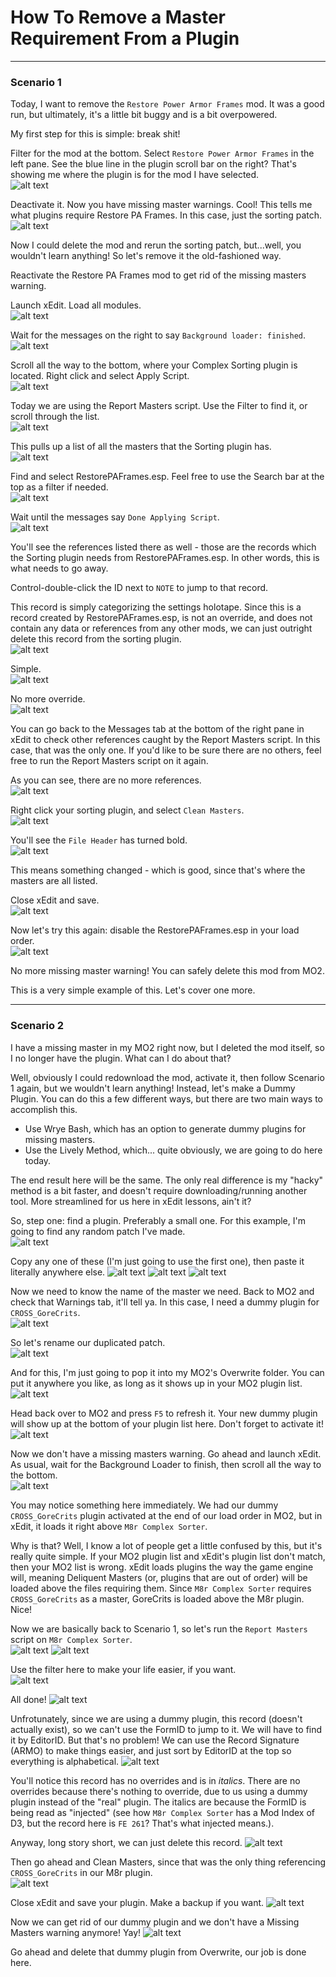 # How To Remove a Master Requirement From a Plugin

---

### Scenario 1

Today, I want to remove the `Restore Power Armor Frames` mod. It was a good run, but ultimately, it's a little bit buggy and is a bit overpowered.

My first step for this is simple: break shit!

Filter for the mod at the bottom. Select `Restore Power Armor Frames` in the left pane. See the blue line in the plugin scroll bar on the right? That's showing me where the plugin is for the mod I have selected.  
![alt text](https://github.com/LivelyDismay/Learn-To-Mod/blob/6134950cc7345a5fb8291b3b15de445292e40bf3/images/removemaster1.png)  

Deactivate it. Now you have missing master warnings. Cool! This tells me what plugins require Restore PA Frames. In this case, just the sorting patch.  
![alt text](https://github.com/LivelyDismay/Learn-To-Mod/blob/6134950cc7345a5fb8291b3b15de445292e40bf3/images/removemaster2.png)  

Now I could delete the mod and rerun the sorting patch, but...well, you wouldn't learn anything! So let's remove it the old-fashioned way.

Reactivate the Restore PA Frames mod to get rid of the missing masters warning.

Launch xEdit. Load all modules.  
![alt text](https://github.com/LivelyDismay/Learn-To-Mod/blob/6134950cc7345a5fb8291b3b15de445292e40bf3/images/removemaster3.png)  

Wait for the messages on the right to say `Background loader: finished`.  
![alt text](https://github.com/LivelyDismay/Learn-To-Mod/blob/6134950cc7345a5fb8291b3b15de445292e40bf3/images/removemaster4.png)  

Scroll all the way to the bottom, where your Complex Sorting plugin is located. Right click and select Apply Script.  
![alt text](https://github.com/LivelyDismay/Learn-To-Mod/blob/6134950cc7345a5fb8291b3b15de445292e40bf3/images/removemaster5.png)  

Today we are using the Report Masters script. Use the Filter to find it, or scroll through the list.  
![alt text](https://github.com/LivelyDismay/Learn-To-Mod/blob/6760faa7550de2779e1085d011862c3b0de5d830/images/removemaster17.png)  

This pulls up a list of all the masters that the Sorting plugin has.  
![alt text](https://github.com/LivelyDismay/Learn-To-Mod/blob/6134950cc7345a5fb8291b3b15de445292e40bf3/images/removemaster6.png)  

Find and select RestorePAFrames.esp. Feel free to use the Search bar at the top as a filter if needed.  
![alt text](https://github.com/LivelyDismay/Learn-To-Mod/blob/6134950cc7345a5fb8291b3b15de445292e40bf3/images/removemaster7.png) 

Wait until the messages say `Done Applying Script`.  
![alt text](https://github.com/LivelyDismay/Learn-To-Mod/blob/6134950cc7345a5fb8291b3b15de445292e40bf3/images/removemaster8.png)  

You'll see the references listed there as well - those are the records which the Sorting plugin needs from RestorePAFrames.esp. In other words, this is what needs to go away.

Control-double-click the ID next to `NOTE` to jump to that record.

This record is simply categorizing the settings holotape. Since this is a record created by RestorePAFrames.esp, is not an override, and does not contain any data or references from any other mods, we can just outright delete this record from the sorting plugin.  
![alt text](https://github.com/LivelyDismay/Learn-To-Mod/blob/6134950cc7345a5fb8291b3b15de445292e40bf3/images/removemaster9.png)  

Simple.  
![alt text](https://github.com/LivelyDismay/Learn-To-Mod/blob/6134950cc7345a5fb8291b3b15de445292e40bf3/images/removemaster10.png)  

No more override.  
![alt text](https://github.com/LivelyDismay/Learn-To-Mod/blob/6134950cc7345a5fb8291b3b15de445292e40bf3/images/removemaster11.png)  

You can go back to the Messages tab at the bottom of the right pane in xEdit to check other references caught by the Report Masters script. In this case, that was the only one. If you'd like to be sure there are no others, feel free to run the Report Masters script on it again.

As you can see, there are no more references.  
![alt text](https://github.com/LivelyDismay/Learn-To-Mod/blob/6134950cc7345a5fb8291b3b15de445292e40bf3/images/removemaster12.png)  

Right click your sorting plugin, and select `Clean Masters`.  
![alt text](https://github.com/LivelyDismay/Learn-To-Mod/blob/6134950cc7345a5fb8291b3b15de445292e40bf3/images/removemaster13.png)  

You'll see the `File Header` has turned bold.  
![alt text](https://github.com/LivelyDismay/Learn-To-Mod/blob/6134950cc7345a5fb8291b3b15de445292e40bf3/images/removemaster14.png)  

This means something changed - which is good, since that's where the masters are all listed.

Close xEdit and save.  
![alt text](https://github.com/LivelyDismay/Learn-To-Mod/blob/6134950cc7345a5fb8291b3b15de445292e40bf3/images/removemaster15.png)  

Now let's try this again: disable the RestorePAFrames.esp in your load order.  
![alt text](https://github.com/LivelyDismay/Learn-To-Mod/blob/6134950cc7345a5fb8291b3b15de445292e40bf3/images/removemaster16.png)  

No more missing master warning! You can safely delete this mod from MO2.

This is a very simple example of this. Let's cover one more.

---

### Scenario 2

I have a missing master in my MO2 right now, but I deleted the mod itself, so I no longer have the plugin. What can I do about that?

Well, obviously I could redownload the mod, activate it, then follow Scenario 1 again, but we wouldn't learn anything! Instead, let's make a Dummy Plugin. You can do this a few different ways, but there are two main ways to accomplish this.
 - Use Wrye Bash, which has an option to generate dummy plugins for missing masters.
 - Use the Lively Method, which... quite obviously, we are going to do here today.

The end result here will be the same. The only real difference is my "hacky" method is a bit faster, and doesn't require downloading/running another tool. More streamlined for us here in xEdit lessons, ain't it?

So, step one: find a plugin. Preferably a small one. For this example, I'm going to find any random patch I've made.  
![alt text](https://github.com/LivelyDismay/Learn-To-Mod/blob/main/images/removemaster17.png)

Copy any one of these (I'm just going to use the first one), then paste it literally anywhere else.
![alt text](https://github.com/LivelyDismay/Learn-To-Mod/blob/main/images/removemaster18.png)
![alt text](https://github.com/LivelyDismay/Learn-To-Mod/blob/main/images/removemaster19.png)
![alt text](https://github.com/LivelyDismay/Learn-To-Mod/blob/main/images/removemaster20.png)

Now we need to know the name of the master we need. Back to MO2 and check that Warnings tab, it'll tell ya. In this case, I need a dummy plugin for `CROSS_GoreCrits`.  
![alt text](https://github.com/LivelyDismay/Learn-To-Mod/blob/main/images/removemaster21.png)

So let's rename our duplicated patch.  
![alt text](https://github.com/LivelyDismay/Learn-To-Mod/blob/main/images/removemaster22.png)

And for this, I'm just going to pop it into my MO2's Overwrite folder. You can put it anywhere you like, as long as it shows up in your MO2 plugin list.  
![alt text](https://github.com/LivelyDismay/Learn-To-Mod/blob/main/images/removemaster23.png)

Head back over to MO2 and press `F5` to refresh it. Your new dummy plugin will show up at the bottom of your plugin list here. Don't forget to activate it!  
![alt text](https://github.com/LivelyDismay/Learn-To-Mod/blob/main/images/removemaster24.png)

Now we don't have a missing masters warning. Go ahead and launch xEdit. As usual, wait for the Background Loader to finish, then scroll all the way to the bottom.  
![alt text](https://github.com/LivelyDismay/Learn-To-Mod/blob/main/images/removemaster25.png)

You may notice something here immediately. We had our dummy `CROSS_GoreCrits` plugin activated at the end of our load order in MO2, but in xEdit, it loads it right above `M8r Complex Sorter`.  

Why is that? Well, I know a lot of people get a little confused by this, but it's really quite simple. If your MO2 plugin list and xEdit's plugin list don't match, then your MO2 list is wrong. xEdit loads plugins the way the game engine will, meaning Deliquent Masters (or, plugins that are out of order) will be loaded above the files requiring them. Since `M8r Complex Sorter` requires `CROSS_GoreCrits` as a master, GoreCrits is loaded above the M8r plugin. Nice!

Now we are basically back to Scenario 1, so let's run the `Report Masters` script on `M8r Complex Sorter`.  
![alt text](https://github.com/LivelyDismay/Learn-To-Mod/blob/main/images/removemaster26.png)
![alt text](https://github.com/LivelyDismay/Learn-To-Mod/blob/main/images/removemaster27.png)

Use the filter here to make your life easier, if you want.  
![alt text](https://github.com/LivelyDismay/Learn-To-Mod/blob/main/images/removemaster28.png)

All done! 
![alt text](https://github.com/LivelyDismay/Learn-To-Mod/blob/main/images/removemaster29.png)

Unfrotunately, since we are using a dummy plugin, this record (doesn't actually exist), so we can't use the FormID to jump to it. We will have to find it by EditorID. But that's no problem! We can use the Record Signature (ARMO) to make things easier, and just sort by EditorID at the top so everything is alphabetical. 
![alt text](https://github.com/LivelyDismay/Learn-To-Mod/blob/main/images/removemaster30.png)

You'll notice this record has no overrides and is in *italics*. There are no overrides because there's nothing to override, due to us using a dummy plugin instead of the "real" plugin. The italics are because the FormID is being read as "injected" (see how `M8r Complex Sorter` has a Mod Index of D3, but the record here is `FE 261`? That's what injected means.).

Anyway, long story short, we can just delete this record.
![alt text](https://github.com/LivelyDismay/Learn-To-Mod/blob/main/images/removemaster31.png)

Then go ahead and Clean Masters, since that was the only thing referencing `CROSS_GoreCrits` in our M8r plugin.  
![alt text](https://github.com/LivelyDismay/Learn-To-Mod/blob/main/images/removemaster32.png)

Close xEdit and save your plugin. Make a backup if you want.
![alt text](https://github.com/LivelyDismay/Learn-To-Mod/blob/main/images/removemaster33.png)

Now we can get rid of our dummy plugin and we don't have a Missing Masters warning anymore! Yay!
![alt text](https://github.com/LivelyDismay/Learn-To-Mod/blob/main/images/removemaster34.png)

Go ahead and delete that dummy plugin from Overwrite, our job is done here.
